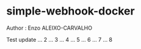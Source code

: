 # simple-webhook-docker

Author : Enzo ALEIXO-CARVALHO

Test update ... 2 ... 3 ... 4 ... 5 ... 6 ... 7 ... 8
